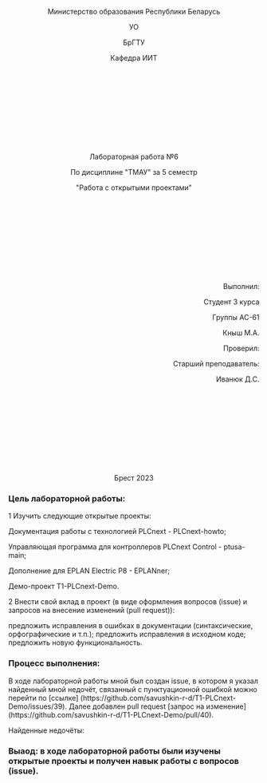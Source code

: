 <p align="center">Министерство образования Республики Беларусь</p>
 <p align="center">УО</p>
 <p align="center">БрГТУ</p>
 <p align="center">Кафедра ИИТ</p>
 <br/><br/><br/><br/><br/><br/><br/><br/><br/>
 <p align="center"> Лабораторная работа №6</p>
 <p align="center">По дисциплине "ТМАУ" за 5 семестр</p>
 <p align="center"> "Работа с открытыми проектами"</p>
 <br/><br/><br/><br/><br/><br/><br/><br/><br/>
 <p align="right">Выполнил:</p>
 <p align="right">Студент 3 курса</p>
 <p align="right">Группы АС-61</p>
 <p align="right">Кныш М.А.</p>
 <p align="right">Проверил:</p>
 <p align="right">Старший преподаватель:</p>
 <p align="right">Иванюк Д.С.</p>
 <br/><br/><br/><br/><br/><br/><br/><br/><br/>
 <p align="center">Брест 2023</p>



 ###  Цель лабораторной работы: 
 1 Изучить следующие открытые проекты:

 Документация работы с технологией PLCnext - PLCnext-howto;

Управляющая программа для контроллеров PLCnext Control - ptusa-main;

Дополнение для EPLAN Electric P8 - EPLANner;

Демо-проект T1-PLCnext-Demo.

2 Внести свой вклад в проект (в виде оформления вопросов (issue) и запросов на внесение изменений (pull request)):

предложить исправления в ошибках в документации (синтаксические, орфографические и т.п.);
предложить исправления в исходном коде;
предложить новую функциональность.

### Процесс выполнения:

<p>В ходе лабораторной работы мной был создан issue, в котором я указал найденный мной недочёт, связанный с пунктуационной ошибкой можно перейти по [ссылке] (https://github.com/savushkin-r-d/T1-PLCnext-Demo/issues/39). Далее добавлен pull request [запрос на изменение] (https://github.com/savushkin-r-d/T1-PLCnext-Demo/pull/40).</p>

<p>Найденные недочёты:</p>


### Выаод: в ходе лабораторной работы были изучены открытые проекты и получен навык работы с вопросов (issue).

 
